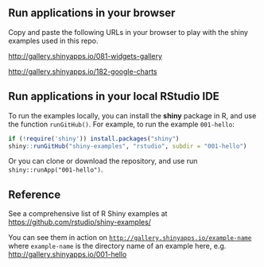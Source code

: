 ## Run applications in your browser

Copy and paste the following URLs in your browser to play with the shiny examples used in this repo.

<http://gallery.shinyapps.io/081-widgets-gallery>

<http://gallery.shinyapps.io/182-google-charts>

## Run applications in your local RStudio IDE

To run the examples locally, you can install the **shiny** package in R, and use the function `runGitHub()`. For example, to run the example `001-hello`:

``` r
if (!require('shiny')) install.packages("shiny")
shiny::runGitHub("shiny-examples", "rstudio", subdir = "001-hello")
```

Or you can clone or download the repository, and use run `shiny::runApp("001-hello")`.

## Reference

See a comprehensive list of R Shiny examples at <https://github.com/rstudio/shiny-examples/>

You can see them in action on [`http://gallery.shinyapps.io/example-name`](http://gallery.shinyapps.io/example-name) where `example-name` is the directory name of an example here, e.g. <http://gallery.shinyapps.io/001-hello>
